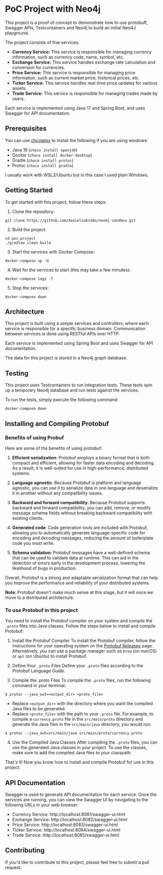 # PoC Project with Neo4j

This project is a proof of concept to demonstrate how to use protobuff, Swagger APIs, Testcontainers and Neo4j to build
an
initial Neo4J playground.

The project consists of five services:

- **Currency Service:** This service is responsible for managing currency information, such as currency code, name,
  symbol, etc.
- **Exchange Service:** This service handles exchange rate calculation and conversion for currencies.
- **Price Service:** This service is responsible for managing price information, such as current market price,
  historical prices, etc.
- **Ticker Service:** This service handles real-time price updates for various assets.
- **Trade Service:** This service is responsible for managing trades made by users.

Each service is implemented using Java 17 and Spring Boot, and uses Swagger for API documentation.

## Prerequisites

You can use [chcolatey](https://community.chocolatey.org/) to install the following if you are using windows:

- Java 19 (`choco install openjdk`)
- Docker (`choco install docker-desktop`)
- Gradle (`choco install protoc`)
- Protoc (`choco install gradle`)

I usually work with WSL2/Ubuntu but in this case I used plain Windows.

## Getting Started

To get started with this project, follow these steps:

1. Clone the repository:

```shell
git clone https://github.com/danielsobrado/neo4j-sandbox.git
```

2. Build the project:

```shell
cd poc-project
./gradlew clean build
```

3. Start the services with Docker Compose:

```shell
docker-compose up -d
```

4. Wait for the services to start (this may take a few minutes):

```shell
docker-compose logs -f
```

5. Stop the services:

```shell
docker-compose down
```

## Architecture

This project is built using a simple services and controllers, where each service is responsible for a specific business
domain. Communication between services is done using RESTful APIs over HTTP.

Each service is implemented using Spring Boot and uses Swagger for API documentation.

The data for this project is stored in a Neo4j graph database.

## Testing

This project uses Testcontainers to run integration tests. These tests spin up a temporary Neo4j database and run tests
against the services.

To run the tests, simply execute the following command:

```shell
docker-compose down
```

## Installing and Compiling Protobuf

### Benefits of using Probuf

Here are some of the benefits of using protobuf:

1. **Efficient serialization**: Protobuf employs a binary format that is both compact and efficient, allowing for faster
   data encoding and decoding. As a result, it is well-suited for use in high-performance, distributed systems.

2. **Language agnostic**: Because Protobuf is platform and language agnostic, you can use it to serialize data in one
   language and deserialize it in another without any compatibility issues.

3. **Backward and forward compatibility**: Because Protobuf supports backward and forward compatibility, you can add,
   remove, or modify message schema fields without breaking backward compatibility with existing clients.

4. **Generated code**: Code generation tools are included with Protobuf, allowing you to automatically generate
   language-specific code for
   encoding and decoding messages, reducing the amount of boilerplate code you must write.

5. **Schema validation**: Protobuf messages have a well-defined schema that can be used to validate data at runtime.
   This can aid in the
   detection of errors early in the development process, lowering the likelihood of bugs in production.

Overall, Protobuf is a strong and adaptable serialization format that can help you improve the performance and
reliability of your distributed systems.

**Note**: Protobuf doesn't make much sense at this stage, but it will once we move to a distributed architecture.

### To use Protobuf in this project

You need to install the Protobuf compiler on your system and compile the `.proto` files
into Java classes. Follow the steps below to install and compile Protobuf:

1. Install the Protobuf Compiler
   To install the Protobuf compiler, follow the instructions for your operating system on
   the [Protobuf Releases](https://github.com/protocolbuffers/protobuf/releases) page.
   Alternatively, you can use a package manager such as `brew` (on macOS) or `apt` (on Ubuntu) to install Protobuf.

2. Define Your `.proto` Files
   Define your `.proto` files according to the Protobuf Language Guide.

3. Compile the .proto Files
   To compile the `.proto` files, run the following command in your terminal:

```shell
$ protoc --java_out=<output_dir> <proto_file>
```

* Replace `<output_dir>` with the directory where you want the compiled Java files to be generated.
* Replace `<proto_file>` with the path to your `.proto` file.
  For example, to compile a `currency.proto` file in the `src/main/proto` directory and generate the Java files in the
  `src/main/java` directory, you would run:

```shell
$ protoc --java_out=src/main/java src/main/proto/currency.proto
```

4. Use the Compiled Java Classes
   After compiling the `.proto` files, you can use the generated Java classes in your project. To use the classes, make
   sure to add the compiled Java files to your classpath.

That's it! Now you know how to install and compile Protobuf for use in this project.

## API Documentation

Swagger is used to generate API documentation for each service. Once the services are running, you can view the Swagger
UI by navigating to the following URLs in your web browser:

- Currency Service: http://localhost:8081/swagger-ui.html
- Exchange Service: http://localhost:8082/swagger-ui.html
- Price Service: http://localhost:8083/swagger-ui.html
- Ticker Service: http://localhost:8084/swagger-ui.html
- Trade Service: http://localhost:8085/swagger-ui.html

## Contributing

If you'd like to contribute to this project, please feel free to submit a pull request.

